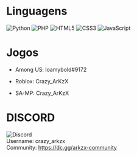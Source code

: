 # Linguagens
![Python](https://img.shields.io/badge/python-3670A0?style=for-the-badge&logo=python&logoColor=ffdd54)
![PHP](https://img.shields.io/badge/php-%23777BB4.svg?style=for-the-badge&logo=php&logoColor=white)
![HTML5](https://img.shields.io/badge/html5-%23E34F26.svg?style=for-the-badge&logo=html5&logoColor=white)
![CSS3](https://img.shields.io/badge/css3-%231572B6.svg?style=for-the-badge&logo=css3&logoColor=white)
![JavaScript](https://img.shields.io/badge/javascript-%23323330.svg?style=for-the-badge&logo=javascript&logoColor=%23F7DF1E)



# Jogos
* Among US: loamybold#9172

* Roblox: Crazy_ArKzX
  
* SA-MP: Crazy_ArKzX

# DISCORD
![Discord](https://img.shields.io/badge/Discord-%235865F2.svg?style=for-the-badge&logo=discord&logoColor=white)<br>
Username: crazy_arkzx<br>Community: https://dc.gg/arkzx-community
